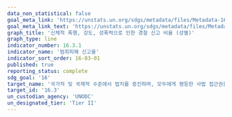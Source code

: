 ```yaml
---
data_non_statistical: false
goal_meta_link: 'https://unstats.un.org/sdgs/metadata/files/Metadata-16-03-01.pdf'
goal_meta_link_text: 'https://unstats.un.org/sdgs/metadata/files/Metadata-16-03-01.pdf'
graph_title: '신체적 폭행, 강도, 성폭력으로 인한 경찰 신고 비율 (성별)'
graph_type: line
indicator_number: 16.3.1
indicator_name: '범죄피해 신고율'
indicator_sort_order: 16-03-01
published: true
reporting_status: complete
sdg_goal: '16'
target_name: '국가적 및 국제적 수준에서 법치를 증진하며, 모두에게 평등한 사법 접근권을 보장'
target_id: '16.3'
un_custodian_agency: 'UNODC'
un_designated_tier: 'Tier II'
---
```

